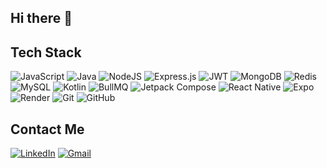 ## Hi there 👋

<!--
**shuvradipsarma/shuvradipsarma** is a ✨ _special_ ✨ repository because its `README.md` (this file) appears on your GitHub profile.

Here are some ideas to get you started:

- 🔭 I’m currently working on ...
- 🌱 I’m currently learning ...
- 👯 I’m looking to collaborate on ...
- 🤔 I’m looking for help with ...
- 💬 Ask me about ...
- 📫 How to reach me: ...
- 😄 Pronouns: ...
- ⚡ Fun fact: ...
-->
## Tech Stack 
 ![JavaScript](https://img.shields.io/badge/javascript-%23323330.svg?style=for-the-badge&logo=javascript&logoColor=%23F7DF1E) ![Java](https://img.shields.io/badge/Java-%23ED8B00.svg?style=for-the-badge&logo=openjdk&logoColor=white)  ![NodeJS](https://img.shields.io/badge/node.js-6DA55F?style=for-the-badge&logo=node.js&logoColor=white) ![Express.js](https://img.shields.io/badge/express.js-%23404d59.svg?style=for-the-badge&logo=express&logoColor=%2361DAFB) ![JWT](https://img.shields.io/badge/JWT-%2300f.svg?style=for-the-badge&logo=jsonwebtokens&logoColor=white)
 ![MongoDB](https://img.shields.io/badge/mongodb-%23323330.svg?style=for-the-badge&logo=mongodb&logoColor=%23F7DF1E)  ![Redis](https://img.shields.io/badge/redis-%23DD0031.svg?&style=for-the-badge&logo=redis&logoColor=white)  ![MySQL](https://img.shields.io/badge/MySQL-005C84?style=for-the-badge&logo=mysql&logoColor=white) ![Kotlin](https://img.shields.io/badge/kotlin-%2320232a.svg?style=for-the-badge&logo=kotlin&logoColor=%2361DAFB) ![BullMQ](https://img.shields.io/badge/BullMQ-ED1C24?style=for-the-badge&logo=data:image/svg+xml;base64,PHN2ZyB3aWR0aD0iMTI4IiBoZWlnaHQ9IjEyOCIgdmlld0JveD0iMCAwIDMyIDMyIiB4bWxucz0iaHR0cDovL3d3dy53My5vcmcvMjAwMC9zdmciPjxwYXRoIGZpbGw9IndoaXRlIiBkPSJNMTYuMDM1IDUuMTM1IDEyLjI3NiAyLjU5OCAxMC40NzEgMy41MDJsLTQuNzQyIDIuNjA2QzQuMDEyIDkuNDQgMi42IDIwLjUyMyAyLjYgMjAuNTIzbDkuNjU3IDUuNTggOS42NTgtNS41OHMtMS40MDMtMTEuMTIxLTQuNzQxLTE1LjE1NEwxNy40MzQgMy41MDJsLTQuNzQxIDIuNjMzeiIvPjwvc3ZnPg==)   ![Jetpack Compose](https://img.shields.io/badge/Jetpack%20Compose-4285F4?style=for-the-badge&logo=Jetpack%20Compose&logoColor=white) ![React Native](https://img.shields.io/badge/React_Native-%2320232a.svg?style=for-the-badge&logo=react&logoColor=%2361DAFB) ![Expo](https://img.shields.io/badge/Expo-000000.svg?style=for-the-badge&logo=expo&logoColor=white) ![Render](https://img.shields.io/badge/Render-46E3B7?style=for-the-badge&logo=render&logoColor=white)
 ![Git](https://img.shields.io/badge/git-%23F05033.svg?style=for-the-badge&logo=git&logoColor=white) ![GitHub](https://img.shields.io/badge/github-%23121011.svg?style=for-the-badge&logo=github&logoColor=white) 

## Contact Me
[![LinkedIn](https://img.shields.io/badge/linkedin-%230077B5.svg?style=for-the-badge&logo=linkedin&logoColor=white)](https://www.linkedin.com/in/shuvradip-sarma/)
[![Gmail](https://img.shields.io/badge/Gmail-%23D14836.svg?style=for-the-badge&logo=gmail&logoColor=white)](mailto:sarmashuvradip@gmail.com)



